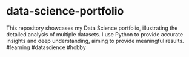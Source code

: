 # data-science-portfolio
This repository showcases my Data Science portfolio, illustrating the detailed analysis of multiple datasets. I use Python to provide accurate insights and deep understanding, aiming to provide meaningful results. #learning #datascience #hobby

